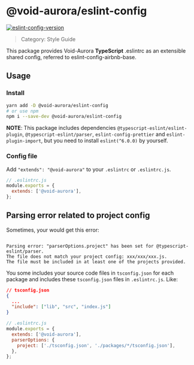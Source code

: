 # @void-aurora/eslint-config

[eslint-config-version]: https://img.shields.io/npm/v/@void-aurora/eslint-config
[eslint-config-npm]: https://www.npmjs.com/package/@void-aurora/eslint-config

[![eslint-config-version]][eslint-config-npm]

> Category: Style Guide

This package provides Void-Aurora **TypeScript** .eslintrc as an extensible shared config, referred to eslint-config-airbnb-base.

## Usage

### Install

```sh
yarn add -D @void-aurora/eslint-config
# or use npm
npm i --save-dev @void-aurora/eslint-config
```

**NOTE**: This package includes dependencies `@typescript-eslint/eslint-plugin`, `@typescript-eslint/parser`, `eslint-config-prettier` and `eslint-plugin-import`, but you need to install `eslint(^6.0.0)` by yourself.

### Config file

Add `"extends": "@void-aurora"` to your `.eslintrc` or `.eslintrc.js`.

```js
// .eslintrc.js
module.exports = {
  extends: ['@void-aurora'],
};
```

## Parsing error related to project config

Sometimes, your would get this error:

```

Parsing error: "parserOptions.project" has been set for @typescript-eslint/parser.
The file does not match your project config: xxx/xxx/xxx.js.
The file must be included in at least one of the projects provided.

```

You some includes your source code files in `tsconfig.json` for each package and includes these `tsconfig.json` files in `.eslintrc.js`. Like:

```json
// tsconfig.json
{
  ...
  "include": ["lib", "src", "index.js"]
}
```

```js
// .eslintrc.js
module.exports = {
  extends: ['@void-aurora'],
  parserOptions: {
    project: ['./tsconfig.json', './packages/*/tsconfig.json'],
  },
};
```

